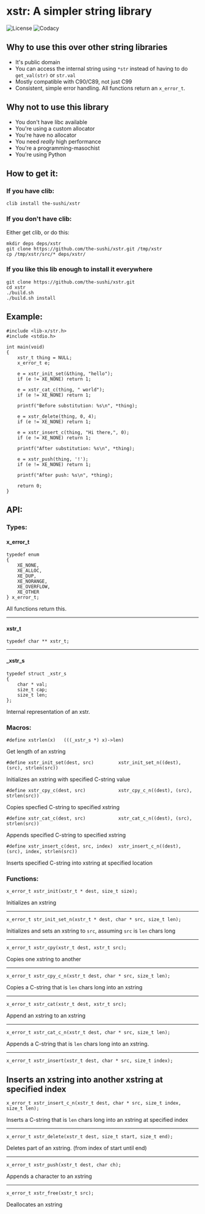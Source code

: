 # xstr: A simpler string library

![License](https://img.shields.io/badge/License-Public%20Domain-brightgreen.svg?style=for-the-badge&link=https://github.com/lib-x/xstr/blob/master/LICENSE)
![Codacy](https://img.shields.io/codacy/grade/:7dd9c8b220d9406d8dddaf4b29f153d4.svg?style=for-the-badge)


## Why to use this over other string libraries

-  It's public domain
-  You can access the internal string using `*str` instead of having to do `get_val(str)` or `str.val`
-  Mostly compatible with C90/C89, not just C99
-  Consistent, simple error handling.  All functions return an `x_error_t`.

## Why not to use this library

-  You don't have libc available
-  You're using a custom allocator
-  You're have no allocator
-  You need *really* high performance
-  You're a programming-masochist
-  You're using Python

## How to get it:

### If you have clib:

`clib install the-sushi/xstr`

### If you don't have clib:
Either get clib, or do this:

```
mkdir deps deps/xstr
git clone https://github.com/the-sushi/xstr.git /tmp/xstr
cp /tmp/xstr/src/* deps/xstr/
```

### If you like this lib enough to install it everywhere

```
git clone https://github.com/the-sushi/xstr.git
cd xstr
./build.sh
./build.sh install
```

## Example:

```
#include <lib-x/str.h>
#include <stdio.h>

int main(void)
{
	xstr_t thing = NULL;
	x_error_t e;

	e = xstr_init_set(&thing, "hello");
	if (e != XE_NONE) return 1;

	e = xstr_cat_c(thing, " world");
	if (e != XE_NONE) return 1;

	printf("Before substitution: %s\n", *thing);

	e = xstr_delete(thing, 0, 4);
	if (e != XE_NONE) return 1;

	e = xstr_insert_c(thing, "Hi there,", 0);
	if (e != XE_NONE) return 1;

	printf("After substitution: %s\n", *thing);

	e = xstr_push(thing, '!');
	if (e != XE_NONE) return 1;

	printf("After push: %s\n", *thing);

	return 0;
}
```

## API:

### Types:

#### x_error_t
```
typedef enum
{
	XE_NONE,
	XE_ALLOC,
	XE_DUP,
	XE_NORANGE,
	XE_OVERFLOW,
	XE_OTHER
} x_error_t;
```
All functions return this.

----


#### xstr_t
```
typedef char ** xstr_t;
```

----

#### _xstr_s
```
typedef struct _xstr_s
{
	char * val;
	size_t cap;
	size_t len;
};
```

Internal representation of an xstr.


### Macros:

```
#define xstrlen(x)   (((_xstr_s *) x)->len)
```
Get length of an xstring

```
#define xstr_init_set(dest, src)         xstr_init_set_n((dest), (src), strlen(src))
```
Initializes an xstring with specified C-string value

```
#define xstr_cpy_c(dest, src)            xstr_cpy_c_n((dest), (src), strlen(src))
```
Copies specfied C-string to specified xstring

```
#define xstr_cat_c(dest, src)            xstr_cat_c_n((dest), (src), strlen(src))
```
Appends specified C-string to specified xstring

```
#define xstr_insert_c(dest, src, index)  xstr_insert_c_n((dest), (src), index, strlen(src))
```
Inserts specified C-string into xstring at specified location

### Functions:

```
x_error_t xstr_init(xstr_t * dest, size_t size);
```
Initializes an xstring

----

```
x_error_t str_init_set_n(xstr_t * dest, char * src, size_t len);
```
Initializes and sets an xstring to `src`, assuming `src` is `len` chars long

----

```
x_error_t xstr_cpy(xstr_t dest, xstr_t src);
```
Copies one xstring to another

----

```
x_error_t xstr_cpy_c_n(xstr_t dest, char * src, size_t len);
```
Copies a C-string that is `len` chars long into an xstring

----

```
x_error_t xstr_cat(xstr_t dest, xstr_t src);
```
Append an xstring to an xstring

----

```
x_error_t xstr_cat_c_n(xstr_t dest, char * src, size_t len);
```
Appends a C-string that is `len` chars long into an xstring.

----

```
x_error_t xstr_insert(xstr_t dest, char * src, size_t index);
```
Inserts an xstring into another xstring at specified index
---

```
x_error_t xstr_insert_c_n(xstr_t dest, char * src, size_t index, size_t len);
```
Inserts a C-string that is `len` chars long into an xstring at specified index

----

```
x_error_t xstr_delete(xstr_t dest, size_t start, size_t end);
```
Deletes part of an xstring. (from index of start until end)

----

```
x_error_t xstr_push(xstr_t dest, char ch);
```
Appends a character to an xstring

----

```
x_error_t xstr_free(xstr_t src);
```
Deallocates an xstring
